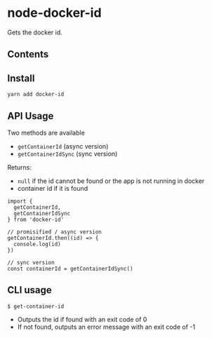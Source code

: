 # node-docker-id

Gets the docker id.

## Contents

<!-- TOC -->
<!-- TOC END -->

## Install

`yarn add docker-id`

## API Usage

Two methods are available

- `getContainerId` (async version)
- `getContainerIdSync` (sync version)

Returns:

- `null` if the id cannot be found or the app is not running in docker
- container id if it is found

```
import {
  getContainerId,
  getContainerIdSync
} from 'docker-id'

// promisified / async version
getContainerId.then((id) => {
  console.log(id)
})

// sync version
const containerId = getContainerIdSync()
```

## CLI usage

`$ get-container-id`

- Outputs the id if found with an exit code of 0
- If not found, outputs an error message with an exit code of -1
